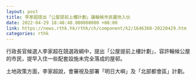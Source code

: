 ```yaml
---
layout: post
title: 李家超提出「公屋提前上樓計劃」讓輪候市民盡快入伙
date: 2022-04-29 18:48:48.000000000 +08:00
link: https://news.rthk.hk/rthk/ch/component/k2/1646360-20220429.htm
categories: rthk
---
```


行政長官候選人李家超在競選政綱中，提出「公屋提前上樓計劃」，容許輪候公屋的市民，提早入住一些配套設施未完全落成的屋邨。

土地政策方面，李家超說，會審視及部署「明日大嶼」及「北部都會區」計劃。
